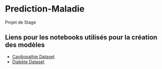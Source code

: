 # Prediction-Maladie
Projet de Stage

## Liens pour les notebooks utilisés pour la création des modèles

- [Cardiopathie Dataset](https://www.kaggle.com/ronitf/heart-disease-uci)
- [Diabète Dataset](https://www.kaggle.com/uciml/pima-indians-diabetes-database)
